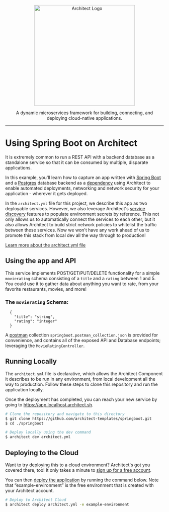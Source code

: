 <p align="center">
  <picture>
    <source media="(prefers-color-scheme: dark)" srcset="https://cdn.architect.io/logo/horizontal-inverted.png">
    <source media="(prefers-color-scheme: light)" srcset="https://cdn.architect.io/logo/horizontal.png">
    <img width="320" alt="Architect Logo" src="https://cdn.architect.io/logo/horizontal.png">
  </picture>
</p>

<p align="center">
  A dynamic microservices framework for building, connecting, and deploying cloud-native applications.
</p>

---
# Using Spring Boot on Architect
It is extremely common to run a REST API with a backend database as a standalone service so that it can be consumed by
multiple, disparate applications.

In this example, you'll learn how to capture an app written with [Spring Boot](https://spring.io/projects/spring-boot) and a [Postgres](https://www.postgresql.org/)
database backend as a [dependency](https://docs.architect.io/components/dependencies/) using Architect to enable automated deployments, networking and network security for your application - wherever it gets deployed.

In the `architect.yml` file for this project, we describe this app as two deployable services. However, we also
leverage Architect's [service discovery](//docs.architect.io/components/service-discovery) features to populate environment
secrets by reference. This not only allows us to automatically connect the services to each other, but it also allows
Architect to build strict network policies to whitelist the traffic between these services. Now we won't have any work ahead
of us to promote this stack from local dev all the way through to production!

[Learn more about the architect.yml file](//docs.architect.io/configuration)

## Using the app and API

This service implements POST/GET/PUT/DELETE functionality for a simple `movierating` schema consisting of a `title` and a `rating` between 1 and 5.
You could use it to gather data about anything you want to rate, from your favorite restaurants, movies, and more!

### The `movierating` Schema:

```
  {
    "title": "string",
    "rating": "integer"
  }
```

A [postman](https://www.postman.com/) collection `springboot.postman_collection.json` is provided for convenience, and contains all of the exposed API and Database endpoints; leveraging the `MovieRatingController`.

## Running Locally
The `architect.yml` file is declarative, which allows the Architect Component it describes to be run in any environment,
from local development all the way to production. Follow these steps to clone this repository and run the application
locally.

Once the deployment has completed, you can reach your new service by going to https://app.localhost.architect.sh.

```sh
# Clone the repository and navigate to this directory
$ git clone https://github.com/architect-templates/springboot.git
$ cd ./springboot

# Deploy locally using the dev command
$ architect dev architect.yml
```

## Deploying to the Cloud

Want to try deploying this to a cloud environment? Architect's got you covered there, too! It only takes a minute to
[sign up for a free account](https://cloud.architect.io/signup).

You can then [deploy the application](https://docs.architect.io/getting-started/introduction/#deploy-to-the-cloud) by running the command below. Note that “example-environment” is the free environment that is created with your Architect account.

```sh
# Deploy to Architect Cloud
$ architect deploy architect.yml -e example-environment
```
